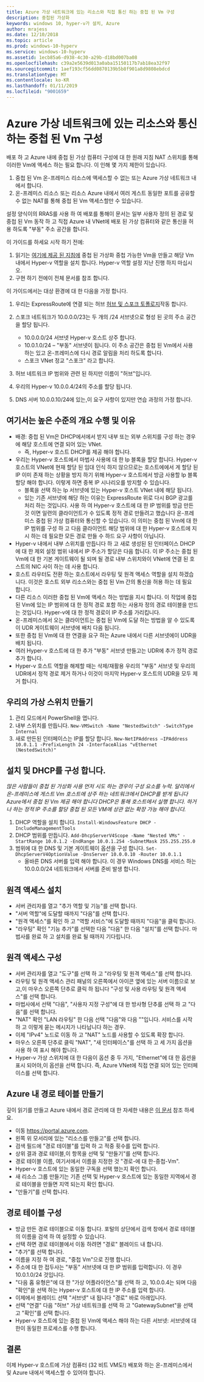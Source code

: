 ```yaml
---
title: Azure 가상 네트워크에 있는 리소스와 직접 통신 하는 중첩 된 Vm 구성
description: 중첩된 가상화
keywords: windows 10, hyper-v가 설치, Azure
author: mrajess
ms.date: 12/10/2018
ms.topic: article
ms.prod: windows-10-hyperv
ms.service: windows-10-hyperv
ms.assetid: 1ecb85a6-d938-4c30-a29b-d18bd007ba08
ms.openlocfilehash: c39a2e5639d013a0aba15150117b7ab18ea32f97
ms.sourcegitcommit: 1aef193cf56dd0870139b5b8f901a8d9808ebdcd
ms.translationtype: MT
ms.contentlocale: ko-KR
ms.lasthandoff: 01/11/2019
ms.locfileid: "9001659"
---
```

# <a name="configure-nested-vms-to-communicate-with-resources-in-an-azure-virtual-network"></a>Azure 가상 네트워크에 있는 리소스와 통신 하는 중첩 된 Vm 구성

배포 하 고 Azure 내에 중첩 된 가상 컴퓨터 구성에 대 한 원래 지침 NAT 스위치를 통해 이러한 Vm에 액세스 하는 필요 합니다. 이 인해 몇 가지 제한이 있습니다.

1. 중첩 된 Vm 온-프레미스 리소스에 액세스할 수 없는 또는 Azure 가상 네트워크 내에서 합니다.
2. 온-프레미스 리소스 또는 리소스 Azure 내에서 여러 게스트 동일한 포트를 공유할 수 없는 NAT를 통해 중첩 된 Vm 액세스할만 수 있습니다.

설정 양식이의 RRAS를 사용 하 여 배포를 통해이 문서는 일부 사용자 정의 된 경로 및 중첩 된 Vm 동작 하 고 직접 Azure 내 VNet에 배포 된 가상 컴퓨터와 같은 통신을 허용 하도록 "부동" 주소 공간을 합니다.

이 가이드를 하세요 시작 하기 전에:

1. 읽기는 [여기에 제공 된 지침에](https://docs.microsoft.com/en-us/azure/virtual-machines/windows/nested-virtualization) 중첩 된 가상화 중첩 가능한 Vm을 만들고 해당 Vm 내에서 Hyper-v 역할을 설치 합니다. Hyper-v 역할 설정 지난 진행 하지 마십시오.
2. 구현 하기 전에이 전체 문서를 참조 합니다.

이 가이드에서는 대상 환경에 대 한 다음을 가정 합니다.

1. 우리는 ExpressRoute에 연결 되는 허브 [허브 및 스포크 토폴로지](https://docs.microsoft.com/en-us/azure/architecture/reference-architectures/hybrid-networking/hub-spoke)작동 합니다.
1. 스포크 네트워크가 10.0.0.0/23는 두 개의 /24 서브넷으로 형성 된 곳의 주소 공간을 할당 됩니다.
    * 10.0.0.0/24 서브넷 Hyper-v 호스트 상주 합니다.
    * 10.0.1.0/24 – "부동" 서브넷이 됩니다. 이 주소 공간은 중첩 된 Vm에서 사용 하는 있고 온-프레미스에 다시 경로 알림을 처리 하도록 합니다.
    * 스포크 VNet 정교 "스포크" 라고 합니다.

1. 허브 네트워크 IP 범위와 관련 된 하지만 이름이 "허브"입니다.
1. 우리의 Hyper-v 10.0.0.4/24의 주소를 할당 됩니다.
1. DNS 서버 10.0.0.10/24에 있는,이 요구 사항이 있지만 연습 과정의 가정 합니다.

## <a name="high-level-overview-of-what-were-doing-and-why"></a>여기서는 높은 수준의 개요 수행 및 이유

* 배경: 중첩 된 Vm은 DHCP에서에서 받지 내부 또는 외부 스위치를 구성 하는 경우에 해당 호스트에 연결 되어 있는 VNet. 
  * 즉, Hyper-v 호스트 DHCP를 제공 해야 합니다.
* 우리는 Hyper-v 호스트에서 마법사 사용에 대 한 Ip 블록을 할당 합니다.  Hyper-v 호스트의 VNet에 현재 할당 된 임대 인식 하지 않으므로는 호스트에에서 게 할당 된 IP 이미 존재 하는 상황을 방지 하기 위해 Hyper-v 호스트에서 방금 사용할 Ip 블록 할당 해야 합니다. 이렇게 하면 중복 IP 시나리오를 방지할 수 있습니다.
  * 블록을 선택 하는 Ip 서브넷에 있는 Hyper-v 호스트 VNet 내에 해당 됩니다.
  * 있는 기존 서브넷에 해당 하는 이유는 ExpressRoute 위로 다시 BGP 광고를 처리 하는 것입니다. 사용 하 여 Hyper-v 호스트에 대 한 IP 범위를 방금 만든 것 이면 일련의 클라이언트가 수 있도록 정적 경로 만들려고 했습니다 온-프레미스 중첩 된 가상 컴퓨터와 통신할 수 있습니다. 이 의미는 중첩 된 Vm에 대 한 IP 범위를 구성 하 고 다음 클라이언트 해당 범위에 대 한 Hyper-v 호스트에 지시 하는 데 필요한 모든 경로 만들 수 하드 요구 사항이 아닙니다.
* Hyper-v 내에서 내부 스위치를 만듭니다 하 고 새로 생성된 된 인터페이스 DHCP에 대 한 제외 설정 범위 내에서 IP 주소가 할당은 다음 합니다. 이 IP 주소는 중첩 된 Vm에 대 한 기본 게이트웨이 될 되며 될 경로 내부 스위치와이 VNet에 연결 된 호스트의 NIC 사이 하는 데 사용 합니다.
* 호스트 라우터도 전환 하는 호스트에서 라우팅 및 원격 액세스 역할을 설치 하겠습니다.  이것은 호스트 외부 리소스와는 중첩 된 Vm 간의 통신을 허용 하는 데 필요 합니다.
* 다른 리소스 이러한 중첩 된 Vm에 액세스 하는 방법을 지시 합니다. 이 작업에 중첩 된 Vm에 있는 IP 범위에 대 한 정적 경로 포함 하는 사용자 정의 경로 테이블을 만드는 것입니다. Hyper-v에 대 한 정적 경로이 IP 주소를 가리킵니다.
* 온-프레미스에서 오는 클라이언트는 중첩 된 Vm에 도달 하는 방법을 알 수 있도록이 UDR 게이트웨이 서브넷에 배치 다음 됩니다.
* 또한 중첩 된 Vm에 대 한 연결을 요구 하는 Azure 내에서 다른 서브넷에이 UDR을 배치 됩니다.
* 여러 Hyper-v 호스트에 대 한 추가 "부동" 서브넷 만들고는 UDR에 추가 정적 경로 추가 합니다.
* Hyper-v 호스트 역할을 해제할 때는 삭제/재활용 우리의 "부동" 서브넷 및 우리의 UDR에서 정적 경로 제거 하거나 이것이 마지막 Hyper-v 호스트의 UDR을 모두 제거 합니다.

## <a name="creating-our-virtual-switch"></a>우리의 가상 스위치 만들기

1. 관리 모드에서 PowerShell을 엽니다.
2. 내부 스위치를 만듭니다. `New-VMSwitch -Name "NestedSwitch" -SwitchType Internal`
3. 새로 만든된 인터페이스는 IP를 할당 합니다. `New-NetIPAddress –IPAddress 10.0.1.1 -PrefixLength 24 -InterfaceAlias "vEthernet (NestedSwitch)"`

## <a name="install-and-configure-dhcp"></a>설치 및 DHCP를 구성 합니다.

*많은 사람들이 중첩 된 가상화 사용 먼저 시도 하는 경우이 구성 요소를 누락. 달리에서 온-프레미스에 게스트 Vm 호스트에 상주 하는 네트워크에서 DHCP를 받게 됩니다 Azure에서 중첩 된 Vm 제공 해야 합니다 DHCP은 통해 호스트에서 실행 합니다. 하거나 하는 정적 IP 주소를 할당 중첩 된 모든 VM에 상관 없는 확장 가능 해야 합니다.*

1. DHCP 역할을 설치 합니다. `Install-WindowsFeature DHCP -IncludeManagementTools`
2. DHCP 범위를 만듭니다. `Add-DhcpServerV4Scope -Name "Nested VMs" -StartRange 10.0.1.2 -EndRange 10.0.1.254 -SubnetMask 255.255.255.0`
3. 범위에 대 한 DNS 및 기본 게이트웨이 옵션을 구성 합니다. `Set-DhcpServerV4OptionValue -DnsServer 10.0.0.10 -Router 10.0.1.1`
    * 올바른 DNS 서버를 입력 해야 합니다. 이 경우 Windows DNS를 서비스 하는 10.0.0.0/24 네트워크에서 서버를 준비 발생 합니다.

## <a name="installing-remote-access"></a>원격 액세스 설치

* 서버 관리자를 열고 "추가 역할 및 기능"를 선택 합니다.
* "서버 역할"에 도달할 때까지 "다음"를 선택 합니다.
* "원격 액세스"를 확인 하 고 "역할 서비스"에 도달할 때까지 "다음"을 클릭 합니다.
* "라우팅" 확인 "기능 추가"를 선택한 다음 "다음" 한 다음 "설치"를 선택 합니다. 마법사를 완료 하 고 설치를 완료 될 때까지 기다립니다.

## <a name="configuring-remote-access"></a>원격 액세스 구성

* 서버 관리자를 열고 "도구"를 선택 하 고 "라우팅 및 원격 액세스"를 선택 합니다.
* 라우팅 및 원격 액세스 관리 패널의 오른쪽에서 아이콘 옆에 있는 서버 이름으로 보고,이 마우스 오른쪽 단추로 클릭 하 됩니다 "구성 및 사용 라우팅 및 원격 액세스"를 선택 합니다.
* 마법사에서 선택 "다음", "사용자 지정 구성"에 대 한 방사형 단추를 선택 하 고 "다음"를 선택 합니다.
* "NAT" 확인 "LAN 라우팅" 한 다음 선택 "다음"와 다음 ""입니다. 서비스를 시작 하 고 이렇게 묻는 메시지가 나타납니다 하는 경우.
* 이제 "IPv4" 노드로 이동 하 고 "NAT" 노드를 사용할 수 있도록 확장 합니다.
* 마우스 오른쪽 단추로 클릭 "NAT", "새 인터페이스"를 선택 하 고 세 가지 옵션을 사용 하 여 표시 해야 합니다. 
* Hyper-v 가상 스위치에 대 한 다음이 옵션 중 두 가지, "Ethernet"에 대 한 옵션을 표시 되어야,이 옵션을 선택 합니다. 즉, Azure VNet에 직접 연결 되어 있는 인터페이스를 선택 합니다.

## <a name="creating-a-route-table-within-azure"></a>Azure 내 경로 테이블 만들기

깊이 읽기를 만들고 Azure 내에서 경로 관리에 대 한 자세한 내용은 [이 문서](https://docs.microsoft.com/en-us/azure/virtual-network/tutorial-create-route-table-portal) 참조 하세요.

* 이동 https://portal.azure.com.
* 왼쪽 위 모서리에 있는 "리소스를 만들고"를 선택 합니다.
* 검색 필드에 "경로 테이블"를 입력 하 고 적중 횟수를 입력 합니다.
* 상위 결과 경로 테이블,이 항목을 선택 및 "만들기"를 선택 합니다.
* 경로 테이블 이름, 여기서에서 이름을 지정한 것 "경로-에 대 한-중첩-Vm".
* Hyper-v 호스트에 있는 동일한 구독을 선택 했는지 확인 합니다.
* 새 리소스 그룹 만들기는 기존 선택 및 Hyper-v 호스트에 있는 동일한 지역에서 경로 테이블을 만들면 지역 되는지 확인 합니다.
* "만들기"를 선택 합니다.

## <a name="configuring-the-route-table"></a>경로 테이블 구성

* 방금 만든 경로 테이블으로 이동 합니다. 포털의 상단에서 검색 창에서 경로 테이블의 이름을 검색 하 여 설정할 수 있습니다.
* 선택 하면 경로 테이블에서 이동 하려면 "경로" 블레이드 내 합니다.
* "추가"를 선택 합니다.
* 이름을 지정 하 여 경로, "중첩 Vm"으로 진행 합니다.
* 주소에 대 한 접두사는 "부동" 서브넷에 대 한 IP 범위를 입력합니다. 이 경우 10.0.1.0/24 것입니다.
* "다음 홉 유형은"에 대 한 "가상 어플라이언스"를 선택 하 고, 10.0.0.4는 되며 다음 "확인"을 선택 하는 Hyper-v 호스트에 대 한 IP 주소를 입력 합니다.
* 이제에서 블레이드 선택 "서브넷" 내 됩니다 "경로" 바로 아래입니다.
* 선택 "연결" 다음 "허브" 가상 네트워크를 선택 하 고 "GatewaySubnet"을 선택 고 "확인"를 선택 합니다.
* Hyper-v 호스트에 있는 중첩 된 Vm에 액세스 해야 하는 다른 서브넷: 서브넷에 대 한이 동일한 프로세스를 수행 합니다.

## <a name="conclusion"></a>결론

이제 Hyper-v 호스트에 가상 컴퓨터 (32 비트 VM도!) 배포와 하는 온-프레미스에서 및 Azure 내에서 액세스할 수 있어야 합니다.
